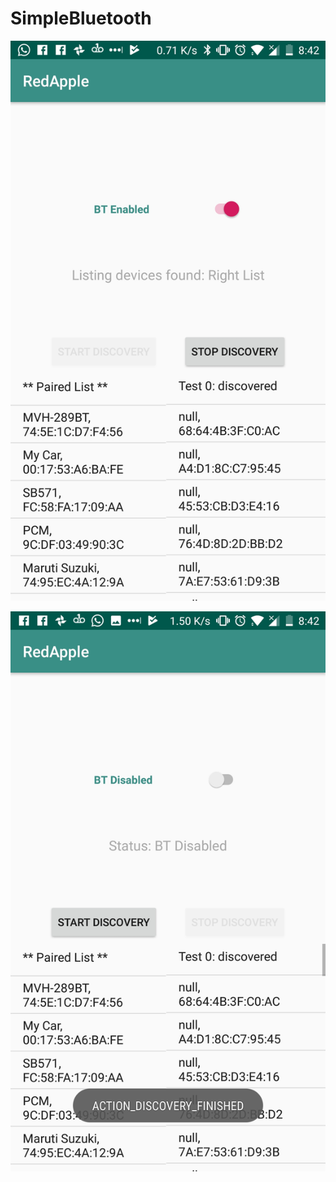 ﻿# SimpleBluetooth

![Discovered Devices](https://github.com/prateekro/SimpleBluetooth/blob/master/screen/Screenshot_20190205-084207.jpg?width=50)

![Receiver - Demo Screenshot](https://github.com/prateekro/SimpleBluetooth/blob/master/screen/Screenshot_20190205-084215.jpg)
